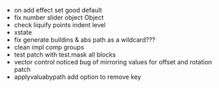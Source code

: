 -   on add effect set good default
-   fix number slider object Object
-   check liquify points indent level
-   xstate
-   fix generate buildins & abs path as a wildcard???
-   clean impl comp groups
-   test patch with test.mask all blocks
-   vector control noticed bug of mirroring values for offset and rotation patch
-   applyvaluabypath add option to remove key
